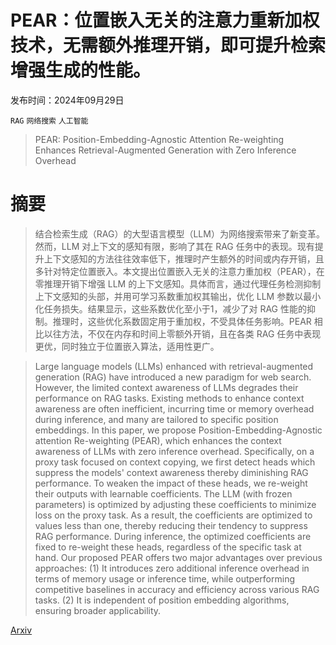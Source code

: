 # PEAR：位置嵌入无关的注意力重新加权技术，无需额外推理开销，即可提升检索增强生成的性能。

发布时间：2024年09月29日

`RAG` `网络搜索` `人工智能`

> PEAR: Position-Embedding-Agnostic Attention Re-weighting Enhances Retrieval-Augmented Generation with Zero Inference Overhead

# 摘要

> 结合检索生成（RAG）的大型语言模型（LLM）为网络搜索带来了新变革。然而，LLM 对上下文的感知有限，影响了其在 RAG 任务中的表现。现有提升上下文感知的方法往往效率低下，推理时产生额外的时间或内存开销，且多针对特定位置嵌入。本文提出位置嵌入无关的注意力重加权（PEAR），在零推理开销下增强 LLM 的上下文感知。具体而言，通过代理任务检测抑制上下文感知的头部，并用可学习系数重加权其输出，优化 LLM 参数以最小化任务损失。结果显示，这些系数优化至小于1，减少了对 RAG 性能的抑制。推理时，这些优化系数固定用于重加权，不受具体任务影响。PEAR 相比以往方法，不仅在内存和时间上零额外开销，且在各类 RAG 任务中表现更优，同时独立于位置嵌入算法，适用性更广。

> Large language models (LLMs) enhanced with retrieval-augmented generation (RAG) have introduced a new paradigm for web search. However, the limited context awareness of LLMs degrades their performance on RAG tasks. Existing methods to enhance context awareness are often inefficient, incurring time or memory overhead during inference, and many are tailored to specific position embeddings. In this paper, we propose Position-Embedding-Agnostic attention Re-weighting (PEAR), which enhances the context awareness of LLMs with zero inference overhead. Specifically, on a proxy task focused on context copying, we first detect heads which suppress the models' context awareness thereby diminishing RAG performance. To weaken the impact of these heads, we re-weight their outputs with learnable coefficients. The LLM (with frozen parameters) is optimized by adjusting these coefficients to minimize loss on the proxy task. As a result, the coefficients are optimized to values less than one, thereby reducing their tendency to suppress RAG performance. During inference, the optimized coefficients are fixed to re-weight these heads, regardless of the specific task at hand. Our proposed PEAR offers two major advantages over previous approaches: (1) It introduces zero additional inference overhead in terms of memory usage or inference time, while outperforming competitive baselines in accuracy and efficiency across various RAG tasks. (2) It is independent of position embedding algorithms, ensuring broader applicability.

[Arxiv](https://arxiv.org/abs/2409.19745)